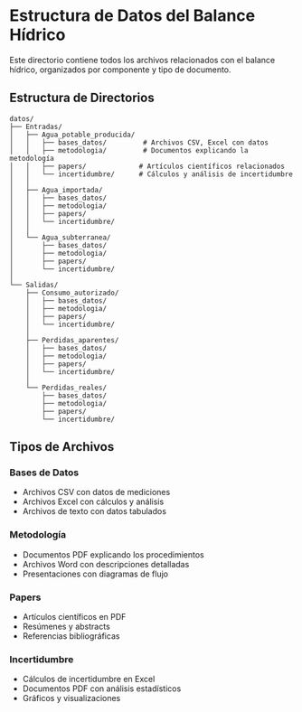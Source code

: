 # Estructura de Datos del Balance Hídrico

Este directorio contiene todos los archivos relacionados con el balance hídrico, organizados por componente y tipo de documento.

## Estructura de Directorios

```
datos/
├── Entradas/
│   ├── Agua_potable_producida/
│   │   ├── bases_datos/         # Archivos CSV, Excel con datos
│   │   ├── metodologia/         # Documentos explicando la metodología
│   │   ├── papers/             # Artículos científicos relacionados
│   │   └── incertidumbre/      # Cálculos y análisis de incertidumbre
│   │
│   ├── Agua_importada/
│   │   ├── bases_datos/
│   │   ├── metodologia/
│   │   ├── papers/
│   │   └── incertidumbre/
│   │
│   └── Agua_subterranea/
│       ├── bases_datos/
│       ├── metodologia/
│       ├── papers/
│       └── incertidumbre/
│
└── Salidas/
    ├── Consumo_autorizado/
    │   ├── bases_datos/
    │   ├── metodologia/
    │   ├── papers/
    │   └── incertidumbre/
    │
    ├── Perdidas_aparentes/
    │   ├── bases_datos/
    │   ├── metodologia/
    │   ├── papers/
    │   └── incertidumbre/
    │
    └── Perdidas_reales/
        ├── bases_datos/
        ├── metodologia/
        ├── papers/
        └── incertidumbre/
```

## Tipos de Archivos

### Bases de Datos
- Archivos CSV con datos de mediciones
- Archivos Excel con cálculos y análisis
- Archivos de texto con datos tabulados

### Metodología
- Documentos PDF explicando los procedimientos
- Archivos Word con descripciones detalladas
- Presentaciones con diagramas de flujo

### Papers
- Artículos científicos en PDF
- Resúmenes y abstracts
- Referencias bibliográficas

### Incertidumbre
- Cálculos de incertidumbre en Excel
- Documentos PDF con análisis estadísticos
- Gráficos y visualizaciones 